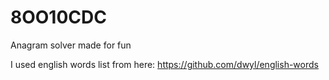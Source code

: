 # 8OO10CDC
Anagram solver made for fun

I used english words list from here: https://github.com/dwyl/english-words